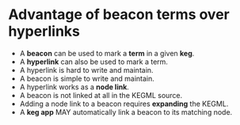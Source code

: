 # Advantage of beacon terms over hyperlinks

* A **beacon** can be used to mark a **term** in a given **keg**.
* A **hyperlink** can also be used to mark a term.
* A hyperlink is hard to write and maintain.
* A beacon is simple to write and maintain.
* A hyperlink works as a **node link**.
* A beacon is not linked at all in the KEGML source.
* Adding a node link to a beacon requires **expanding** the KEGML.
* A **keg app** MAY automatically link a beacon to its matching node.


